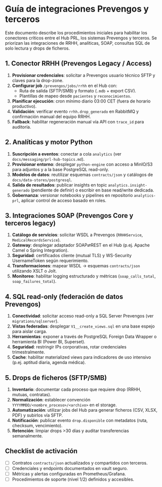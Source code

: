 # Guía de integraciones Prevengos y terceros

Este documento describe los procedimientos iniciales para habilitar los conectores críticos entre el
Hub PRL, los sistemas Prevengos y terceros. Se priorizan las integraciones de RRHH, analíticas, SOAP,
consultas SQL de solo lectura y drops de ficheros.

## 1. Conector RRHH (Prevengos Legacy / Access)

1. **Provisionar credenciales**: solicitar a Prevengos usuario técnico SFTP y claves para la drop-zone.
2. **Configurar job** `/prevengos/jobs/rrhh` en el Hub con:
   - Ruta de salida (SFTP/SMB) y formato (`.mdb` + export CSV).
   - Plantillas de mapeo desde `pacientes` y `reconocimientos`.
3. **Planificar ejecución**: cron mínimo diario 03:00 CET (fuera de horario productivo).
4. **Validación**: verificar evento `rrhh.drop_generado` en RabbitMQ y confirmación manual del equipo RRHH.
5. **Fallback**: habilitar regeneración manual vía API con `trace_id` para auditoría.

## 2. Analíticas y motor Python

1. **Suscripción a eventos**: conectar a cola `analytics` (ver `docs/messaging/prl-hub-topics.md`).
2. **Provisionar entorno**: desplegar `python-engine` con acceso a MinIO/S3 para adjuntos y a la base PostgreSQL read-only.
3. **Modelos de datos**: reutilizar esquemas `contracts/json` y catálogos de `docs/data-stores/postgresql`.
4. **Salida de resultados**: publicar insights en topic `analytics.insight-generado` (pendiente de definir) o escribir en base read/write dedicada.
5. **Gobernanza**: versionar notebooks y pipelines en repositorio `analytics-prl`, aplicar control de acceso basado en roles.

## 3. Integraciones SOAP (Prevengos Core y terceros legacy)

1. **Catálogo de servicios**: solicitar WSDL a Prevengos (`RRHHService`, `MedicalRecordsService`).
2. **Gateway**: desplegar adaptador SOAP⇄REST en el Hub (p.ej. Apache Camel o Spring Integration).
3. **Seguridad**: certificados cliente (mutual TLS) y WS-Security UsernameToken según requerimiento.
4. **Transformaciones**: mapear WSDL → esquemas `contracts/json` utilizando XSLT o Jolt.
5. **Monitoreo**: habilitar logging estructurado y métricas (`soap_calls_total`, `soap_failures_total`).

## 4. SQL read-only (federación de datos Prevengos)

1. **Conectividad**: solicitar acceso read-only a SQL Server Prevengos (ver `migrations/sqlserver`).
2. **Vistas federadas**: desplegar `V1__create_views.sql` en una base espejo para aislar carga.
3. **Herramientas**: exponer a través de PostgreSQL Foreign Data Wrapper o herramienta BI (Power BI, Superset).
4. **Seguridad**: restringir IPs corporativas, rotar credenciales trimestralmente.
5. **Cache**: habilitar materialized views para indicadores de uso intensivo (p.ej. aptitud diaria, agenda médica).

## 5. Drops de ficheros (SFTP/SMB)

1. **Inventario**: documentar cada proceso que requiere drop (RRHH, mutuas, contratas).
2. **Normalización**: establecer convención `YYYYMMDD/<nombre_proceso>/<archivo>` en el storage.
3. **Automatización**: utilizar jobs del Hub para generar ficheros (CSV, XLSX, PDF) y subirlos vía SFTP.
4. **Notificación**: publicar evento `drop.disponible` con metadatos (ruta, checksum, vencimiento).
5. **Retención**: limpiar drops >30 días y auditar transferencias semanalmente.

## Checklist de activación

- [ ] Contratos `contracts/json` actualizados y compartidos con terceros.
- [ ] Credenciales y endpoints documentados en vault seguro.
- [ ] Métricas y alertas configuradas en Prometheus/Grafana.
- [ ] Procedimientos de soporte (nivel 1/2) definidos y accesibles.
